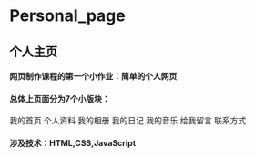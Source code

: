 # Personal_page

## 个人主页

#### 网页制作课程的第一个小作业：简单的个人网页

#### 总体上页面分为7个小版块：

我的首页 个人资料 我的相册 我的日记 我的音乐 给我留言 联系方式

#### 涉及技术：HTML,CSS,JavaScript


